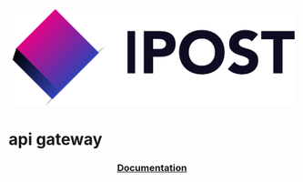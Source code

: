 ![ipost-logo](https://github.com/FIPost/docs/blob/master/assets/logo-name.png?raw=true)
# api gateway
<h3 align="center">
  <a href="https://github.com/FIPost/docs">Documentation</a>
</h3>